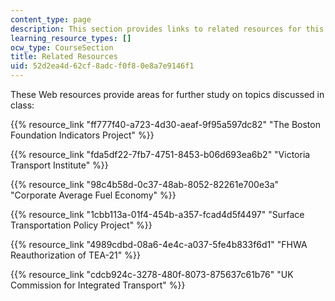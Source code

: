 ```yaml
---
content_type: page
description: This section provides links to related resources for this course.
learning_resource_types: []
ocw_type: CourseSection
title: Related Resources
uid: 52d2ea4d-62cf-8adc-f0f8-0e8a7e9146f1
---
```


These Web resources provide areas for further study on topics discussed in class:

{{% resource_link "ff777f40-a723-4d30-aeaf-9f95a597dc82" "The Boston Foundation Indicators Project" %}}

{{% resource_link "fda5df22-7fb7-4751-8453-b06d693ea6b2" "Victoria Transport Institute" %}}

{{% resource_link "98c4b58d-0c37-48ab-8052-82261e700e3a" "Corporate Average Fuel Economy" %}}

{{% resource_link "1cbb113a-01f4-454b-a357-fcad4d5f4497" "Surface Transportation Policy Project" %}}

{{% resource_link "4989cdbd-08a6-4e4c-a037-5fe4b833f6d1" "FHWA Reauthorization of TEA-21" %}}

{{% resource_link "cdcb924c-3278-480f-8073-875637c61b76" "UK Commission for Integrated Transport" %}}